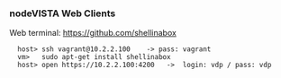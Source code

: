 ### nodeVISTA Web Clients



Web terminal:  https://github.com/shellinabox
```
  host> ssh vagrant@10.2.2.100    -> pass: vagrant
  vm>   sudo apt-get install shellinabox
  host> open https://10.2.2.100:4200   ->  login: vdp / pass: vdp
```
